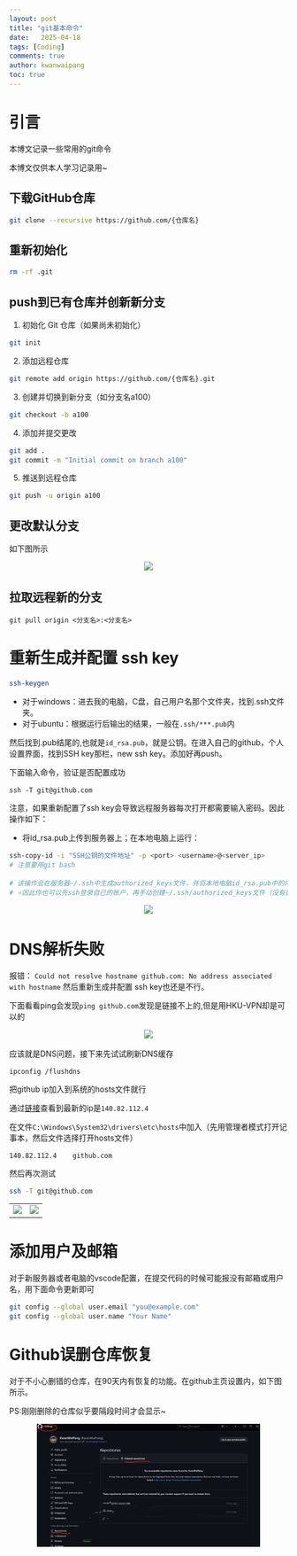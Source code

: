 ```yaml
---
layout: post
title: "git基本命令"
date:   2025-04-18
tags: [Coding]
comments: true
author: kwanwaipang
toc: true
---
```



<!-- * 目录
{:toc} -->


<!-- !!!!!!!!!!!!!!!!!!!!!!!!!!!!!!!!!!!!!!!!!!!!!!!!!!!!!!!!!!!!!!!!!!!!!!!!!!!!!!!!!!!!!!!!!!!!!!!!!!!!!!!!!!!!!!!!!!!!!!!!!!! -->
# 引言
本博文记录一些常用的git命令

本博文仅供本人学习记录用~


## 下载GitHub仓库

```bash
git clone --recursive https://github.com/{仓库名}

```

## 重新初始化

```bash
rm -rf .git
```

## push到已有仓库并创新新分支

1. 初始化 Git 仓库（如果尚未初始化）

```bash
git init
```

2. 添加远程仓库

```bash
git remote add origin https://github.com/{仓库名}.git
```

3. 创建并切换到新分支（如分支名a100）

```bash
git checkout -b a100
```

4. 添加并提交更改

```bash
git add .
git commit -m "Initial commit on branch a100"
```

5. 推送到远程仓库

```bash
git push -u origin a100
```

## 更改默认分支
如下图所示

<div align="center">
  <img src="https://r-c-group.github.io/blog_media/images/微信截图_20250418121520.png" width="80%" />
<figcaption>  
</figcaption>
</div>

## 拉取远程新的分支

~~~
git pull origin <分支名>:<分支名>
~~~

# 重新生成并配置 ssh key

```bash
ssh-keygen
```

* 对于windows：进去我的电脑，C盘，自己用户名那个文件夹，找到.ssh文件夹。
* 对于ubuntu：根据运行后输出的结果，一般在`.ssh/***.pub`内

然后找到.pub结尾的,也就是`id_rsa.pub`，就是公钥。在进入自己的github，个人设置界面，找到SSH key那栏，new ssh key。添加好再push。

下面输入命令，验证是否配置成功

~~~
ssh -T git@github.com 
~~~

注意，如果重新配置了ssh key会导致远程服务器每次打开都需要输入密码。因此操作如下：
* 将id_rsa.pub上传到服务器上；在本地电脑上运行：

```bash
ssh-copy-id -i "SSH公钥的文件地址" -p <port> <username>@<server_ip>
# 注意要用git bash
 
# 该操作会在服务器~/.ssh中生成authorized_keys文件，并将本地电脑id_rsa.pub中的内容复制到该文件中。
# ⭐因此你也可以先ssh登录自己的账户，再手动创建~/.ssh/authorized_keys文件（没有后缀），并复制公钥到该文件中，实现同样的效果。
```

<div align="center">
  <img src="https://r-c-group.github.io/blog_media/images/微信截图_20250618125332.png" width="100%" />
<figcaption>  
</figcaption>
</div>


# DNS解析失败

报错：
`Could not resolve hostname github.com: No address associated with hostname`
然后重新生成并配置 ssh key也还是不行。

下面看看ping会发现`ping github.com`发现是链接不上的,但是用HKU-VPN却是可以的

<div align="center">
  <img src="https://r-c-group.github.io/blog_media/images/微信图片_20250612143806.png" width="80%" />
<figcaption>  
</figcaption>
</div>

应该就是DNS问题，接下来先试试刷新DNS缓存

~~~
ipconfig /flushdns
~~~


把github ip加入到系统的hosts文件就行

通过[链接](https://www.ipaddress.com/website/github.com/#ipinfo)查看到最新的ip是`140.82.112.4`

在文件`C:\Windows\System32\drivers\etc\hosts`中加入（先用管理者模式打开记事本，然后文件选择打开hosts文件）

~~~
140.82.112.4	github.com
~~~

然后再次测试

```bash
ssh -T git@github.com
```

<div align="center">
  <table style="border: none; background-color: transparent;">
    <tr align="center">
      <td style="width: 50%; border: none; padding: 0.01; background-color: transparent; vertical-align: middle;">
        <img src="https://r-c-group.github.io/blog_media/images/微信截图_20250612145251.png" width="100%" />
      </td>
      <td style="width: 50%; border: none; padding: 0.01; background-color: transparent; vertical-align: middle;">
        <img src="https://r-c-group.github.io/blog_media/images/微信截图_20250612145309.png" width="100%" />
      </td>
    </tr>
  </table>
  <figcaption>
  </figcaption>
</div>


# 添加用户及邮箱
对于新服务器或者电脑的vscode配置，在提交代码的时候可能报没有邮箱或用户名，用下面命令更新即可

```bash
git config --global user.email "you@example.com"
git config --global user.name "Your Name"
```

# Github误删仓库恢复

对于不小心删错的仓库，在90天内有恢复的功能。在github主页设置内，如下图所示。

PS:刚刚删除的仓库似乎要隔段时间才会显示~

<div align="center">
  <img src="../images/微信截图_20251021082417.png" width="80%" />
<figcaption>  
</figcaption>
</div>
